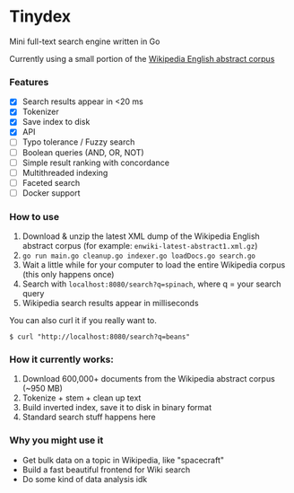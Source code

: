# Tinydex

Mini full-text search engine written in Go

Currently using a small portion of the [Wikipedia English abstract corpus](https://dumps.wikimedia.org/enwiki/latest/)

### Features

- [x] Search results appear in <20 ms
- [x] Tokenizer
- [x] Save index to disk
- [x] API
- [ ] Typo tolerance / Fuzzy search 
- [ ] Boolean queries (AND, OR, NOT)
- [ ] Simple result ranking with concordance
- [ ] Multithreaded indexing
- [ ] Faceted search
- [ ] Docker support

### How to use

1. Download & unzip the latest XML dump of the Wikipedia English abstract corpus (for example: `enwiki-latest-abstract1.xml.gz`)
2. `go run main.go cleanup.go indexer.go loadDocs.go search.go`
3. Wait a little while for your computer to load the entire Wikipedia corpus (this only happens once)
4. Search with `localhost:8080/search?q=spinach`, where q = your search query
5. Wikipedia search results appear in milliseconds

You can also curl it if you really want to.

```
$ curl "http://localhost:8080/search?q=beans"
```

### How it currently works:

1. Download 600,000+ documents from the Wikipedia abstract corpus (~950 MB)
2. Tokenize + stem + clean up text
3. Build inverted index, save it to disk in binary format
4. Standard search stuff happens here

### Why you might use it

- Get bulk data on a topic in Wikipedia, like "spacecraft"
- Build a fast beautiful frontend for Wiki search
- Do some kind of data analysis idk
